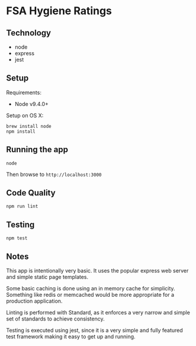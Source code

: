 # FSA Hygiene Ratings

## Technology

- node
- express
- jest

## Setup

Requirements:

- Node v9.4.0+

Setup on OS X:

```
brew install node
npm install
```

## Running the app

`node`

Then browse to `http://localhost:3000`

## Code Quality

`npm run lint`

## Testing

`npm test`

## Notes

This app is intentionally very basic. It uses the popular express web server and simple static page templates.

Some basic caching is done using an in memory cache for simplicity. Something like redis or memcached would be more appropriate for a production application.

Linting is performed with Standard, as it enforces a very narrow and simple set of standards to achieve consistency.

Testing is executed using jest, since it is a very simple and fully featured test framework making it easy to get up and running.

